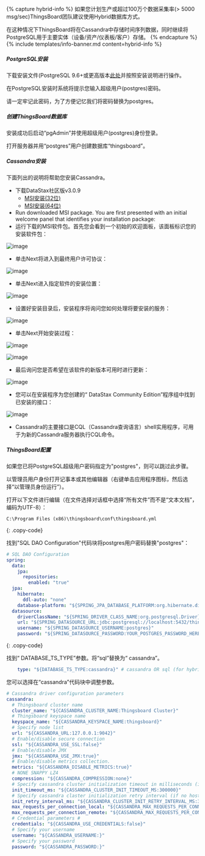 {% capture hybrid-info %}
如果您计划生产或超过100万个数据采集率(> 5000 msg/sec)ThingsBoard团队建议使用Hybrid数据库方式。

在这种情况下ThingsBoard将在Cassandra中存储时间序列数据，同时继续将PostgreSQL用于主要实体（设备/资产/仪表板/客户）存储。
{% endcapture %}
{% include templates/info-banner.md content=hybrid-info %}

##### PostgreSQL安装

下载安装文件(PostgreSQL 9.6+或更高版本[此处](https://www.enterprisedb.com/downloads/postgres-postgresql-downloads#windows)并按照安装说明进行操作。

在PostgreSQL安装时系统将提示您输入超级用户(postgres)密码。

请一定牢记此密码，为了方便记忆我们将密码替换为postgres。

##### 创建ThingsBoard数据库

安装成功后启动“pgAdmin”并使用超级用户(postgres)身份登录。

打开服务器并用“postgres”用户创建数据库“thingsboard”。

##### Cassandra安装

下面列出的说明将帮助您安装Cassandra。

- 下载DataStax社区版v3.0.9
    - [MSI安装(32位)](http://downloads.datastax.com/community/datastax-community-32bit_3.0.9.msi)
    - [MSI安装(64位)](http://downloads.datastax.com/community/datastax-community-64bit_3.0.9.msi)
- Run downloaded MSI package. You are first presented with an initial welcome panel that identifies your installation package:
- 运行下载的MSI软件包。首先您会看到一个初始的欢迎面板，该面板标识您的安装软件包：

 ![image](/images/user-guide/install/windows/windows-cassandra-1.png)
 
- 单击Next将进入到最终用户许可协议：
 
 ![image](/images/user-guide/install/windows/windows-cassandra-2.png)
 
- 单击Next进入指定软件的安装位置：
   
 ![image](/images/user-guide/install/windows/windows-cassandra-3.png)

- 设置好安装目录后，安装程序将询问您如何处理将要安装的服务：

 ![image](/images/user-guide/install/windows/windows-cassandra-4.png)

- 单击Next开始安装过程：

 ![image](/images/user-guide/install/windows/windows-cassandra-5.png)
 
 ![image](/images/user-guide/install/windows/windows-cassandra-6.png)

- 最后询问您是否希望在该软件的新版本可用时进行更新：

 ![image](/images/user-guide/install/windows/windows-cassandra-7.png)
 
- 您可以在安装程序为您创建的“ DataStax Community Edition”程序组中找到已安装的接口：

 ![image](/images/user-guide/install/windows/windows-cassandra-8.png)
 
- Cassandra的主要接口是CQL（Cassandra查询语言）shell实用程序，可用于为新的Cassandra服务器执行CQL命令。

##### ThingsBoard配置

如果您已将PostgreSQL超级用户密码指定为"postgres"，则可以跳过此步骤。

以管理员用户身份打开记事本或其他编辑器（右键单击应用程序图标，然后选择“以管理员身份运行”）。

打开以下文件进行编辑（在文件选择对话框中选择“所有文件”而不是“文本文档”，编码为UTF-8）：

```text 
C:\Program Files (x86)\thingsboard\conf\thingsboard.yml
``` 
{: .copy-code}


找到"SQL DAO Configuration"代码块将postgres用户密码替换"postgres"：

```yml
# SQL DAO Configuration
spring:
  data:
    jpa:
      repositories:
        enabled: "true"
  jpa:
    hibernate:
      ddl-auto: "none"
    database-platform: "${SPRING_JPA_DATABASE_PLATFORM:org.hibernate.dialect.PostgreSQLDialect}"
  datasource:
    driverClassName: "${SPRING_DRIVER_CLASS_NAME:org.postgresql.Driver}"
    url: "${SPRING_DATASOURCE_URL:jdbc:postgresql://localhost:5432/thingsboard}"
    username: "${SPRING_DATASOURCE_USERNAME:postgres}"
    password: "${SPRING_DATASOURCE_PASSWORD:YOUR_POSTGRES_PASSWORD_HERE}"
``` 
{: .copy-code}

找到“ DATABASE_TS_TYPE”参数。将“sql”替换为“ cassandra”。

```yml
    type: "${DATABASE_TS_TYPE:cassandra}" # cassandra OR sql (for hybrid mode, only this value should be cassandra)
```

您可以选择在“cassandra”代码块中调整参数。

```yml
# Cassandra driver configuration parameters
cassandra:
  # Thingsboard cluster name
  cluster_name: "${CASSANDRA_CLUSTER_NAME:Thingsboard Cluster}"
  # Thingsboard keyspace name
  keyspace_name: "${CASSANDRA_KEYSPACE_NAME:thingsboard}"
  # Specify node list
  url: "${CASSANDRA_URL:127.0.0.1:9042}"
  # Enable/disable secure connection
  ssl: "${CASSANDRA_USE_SSL:false}"
  # Enable/disable JMX
  jmx: "${CASSANDRA_USE_JMX:true}"
  # Enable/disable metrics collection.
  metrics: "${CASSANDRA_DISABLE_METRICS:true}"
  # NONE SNAPPY LZ4
  compression: "${CASSANDRA_COMPRESSION:none}"
  # Specify cassandra cluster initialization timeout in milliseconds (if no hosts available during startup)
  init_timeout_ms: "${CASSANDRA_CLUSTER_INIT_TIMEOUT_MS:300000}"
  # Specify cassandra claster initialization retry interval (if no hosts available during startup)
  init_retry_interval_ms: "${CASSANDRA_CLUSTER_INIT_RETRY_INTERVAL_MS:3000}"
  max_requests_per_connection_local: "${CASSANDRA_MAX_REQUESTS_PER_CONNECTION_LOCAL:32768}"
  max_requests_per_connection_remote: "${CASSANDRA_MAX_REQUESTS_PER_CONNECTION_REMOTE:32768}"
  # Credential parameters #
  credentials: "${CASSANDRA_USE_CREDENTIALS:false}"
  # Specify your username
  username: "${CASSANDRA_USERNAME:}"
  # Specify your password
  password: "${CASSANDRA_PASSWORD:}"
```

